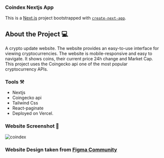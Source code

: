 ### Coindex Nextjs App

This is a [Next.js](https://nextjs.org/) project bootstrapped with [`create-next-app`](https://github.com/vercel/next.js/tree/canary/packages/create-next-app).

## About the Project 💻

A crypto update website. The website provides an easy-to-use interface for viewing cryptocurrencies. The website is mobile-responsive and easy to navigate. It shows coins, their current price 24h change and Market Cap. 
This project uses the Coingecko api one of the most popular cryptocurrency APIs.

### Tools ⚒️

* Nextjs
* Coingecko api
* Tailwind Css
* React-paginate
* Deployed on Vercel.


### Website Screenshot 📸



<!-- ![coindex](https://user-images.githubusercontent.com/43783336/230799071-747cc024-f157-4159-8e16-af54c67ec726.png) --> 
![coindex](https://github.com/user-attachments/assets/581100b0-a138-4ae3-b20b-c8bf4283961f)


### Website Design taken from [Figma Community](https://www.figma.com/community/file/1168507078135722049/crypto-website-ui-%7C-landing-page)
